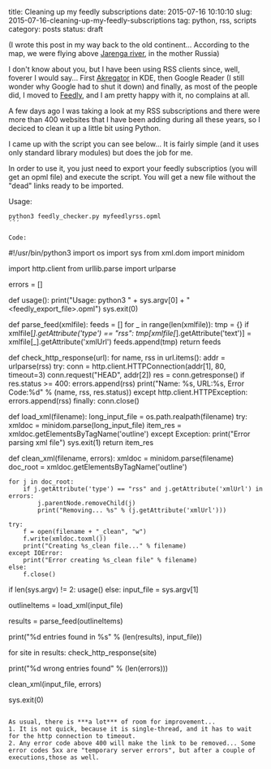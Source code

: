 title: Cleaning up my feedly subscriptions
date: 2015-07-16 10:10:10
slug: 2015-07-16-cleaning-up-my-feedly-subscriptions
tag: python, rss, scripts
category: posts
status: draft

(I wrote this post in my way back to the old continent... According to the map, we were flying above [Jarenga river](https://en.wikipedia.org/wiki/Yarenga_River), in the mother Russia) 

I don't know about you, but I have been using RSS clients since, well, foverer I would say... First [Akregator](https://www.kde.org/applications/internet/akregator/) in KDE, then Google Reader (I still wonder why Google had to shut it down) and finally, as most of the people did, I moved to [Feedly](http://feedly.com), and I am pretty happy with it, no complains at all.

A few days ago I was taking a look at my RSS subscriptions and there were more than 400 websites that I have been adding during all these years, so I deciced to clean it up a little bit using Python.

I came up with the script you can see below... It is fairly simple (and it uses only standard library modules) but does the job for me. 

In order to use it, you just need to export your feedly subscriptios (you will get an opml file) and execute the script. You will get a new file without the "dead" links ready to be imported.

Usage:

```
python3 feedly_checker.py myfeedlyrss.opml
´´´

Code:

```
#!/usr/bin/python3
import os
import sys
from xml.dom import minidom

import http.client
from urllib.parse import urlparse

errors = []

def usage():
    print("Usage: python3 " + sys.argv[0] + " <feedly_export_file>.opml")
    sys.exit(0)


def parse_feed(xmlfile):
    feeds = []
    for _ in range(len(xmlfile)):
        tmp = {}
        if xmlfile[_].getAttribute('type') == "rss":
            tmp[xmlfile[_].getAttribute('text')] = xmlfile[_].getAttribute('xmlUrl')
            feeds.append(tmp)
    return feeds


def check_http_response(url):
    for name, rss in url.items():
        addr = urlparse(rss)
        try:
            conn = http.client.HTTPConnection(addr[1], 80, timeout=3)
            conn.request("HEAD", addr[2])
            res = conn.getresponse()
            if res.status >= 400:
                errors.append(rss)
                print("Name: %s, URL:%s, Error Code:%d" % (name, rss, res.status))
        except http.client.HTTPException:
            errors.append(rss)
        finally:
            conn.close()


def load_xml(filename):
    long_input_file = os.path.realpath(filename)
    try:
        xmldoc = minidom.parse(long_input_file)
        item_res = xmldoc.getElementsByTagName('outline')
    except Exception:
        print("Error parsing xml file")
        sys.exit(1)
    return item_res


def clean_xml(filename, errors):
    xmldoc = minidom.parse(filename)
    doc_root = xmldoc.getElementsByTagName('outline')

    for j in doc_root:
        if j.getAttribute('type') == "rss" and j.getAttribute('xmlUrl') in errors:
            j.parentNode.removeChild(j)
            print("Removing... %s" % (j.getAttribute('xmlUrl')))

    try:
        f = open(filename + "_clean", "w")
        f.write(xmldoc.toxml())
        print("Creating %s_clean file..." % filename)
    except IOError:
        print("Error creating %s_clean file" % filename)
    else:
        f.close()

if len(sys.argv) != 2:
    usage()
else:
    input_file = sys.argv[1]

outlineItems = load_xml(input_file)

results = parse_feed(outlineItems)

print("%d entries found in %s" % (len(results), input_file))

for site in results:
    check_http_response(site)

print("%d wrong entries found" % (len(errors)))

clean_xml(input_file, errors)

sys.exit(0)
```

As usual, there is ***a lot*** of room for improvement... 
1. It is not quick, because it is single-thread, and it has to wait for the http connection to timeout.
2. Any error code above 400 will make the link to be removed... Some error codes 5xx are "temporary server errors", but after a couple of executions,those as well.
